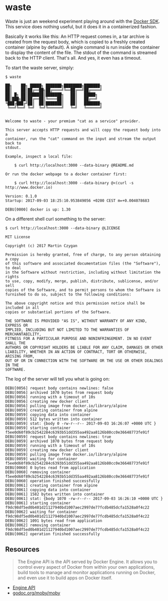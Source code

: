 waste
=====

Waste is just an weekend experiment playing around with the [Docker
SDK](https://docs.docker.com/engine/api/sdks/). This service does nothing
useful, but it does it in a containerized fashion.

Basically it works like this: An HTTP request comes in, a tar archive is
created from the request body, which is copied to a freshly created container
(alpine by default). A single command is run inside the container to display
the content of the file. The stdout of the command is streamed back to the HTTP
client. That's all. And yes, it even has a timeout.

To start the waste server, simply:

```shell
$ waste

██╗    ██╗ █████╗ ███████╗████████╗███████╗
██║    ██║██╔══██╗██╔════╝╚══██╔══╝██╔════╝
██║ █╗ ██║███████║███████╗   ██║   █████╗
██║███╗██║██╔══██║╚════██║   ██║   ██╔══╝
╚███╔███╔╝██║  ██║███████║   ██║   ███████╗
 ╚══╝╚══╝ ╚═╝  ╚═╝╚══════╝   ╚═╝   ╚══════╝


Welcome to waste - your premium "cat as a service" provider.

This server accepts HTTP requests and will copy the request body into a
container, run the "cat" command on the input and stream the output back to
stdout.

Example, inspect a local file:

    $ curl http://localhost:3000 --data-binary @README.md

Or run the docker webpage to a docker container first:

    $ curl http://localhost:3000 --data-binary @<(curl -s http://www.docker.io)

Version: 0.1.0
Startup: 2017-09-03 18:25:10.953849056 +0200 CEST m=+0.004078683

DEBU[0000] docker is up: 1.30

```

On a different shell curl something to the server:

```shell
$ curl http://localhost:3000 --data-binary @LICENSE

MIT License

Copyright (c) 2017 Martin Czygan

Permission is hereby granted, free of charge, to any person obtaining a copy
of this software and associated documentation files (the "Software"), to deal
in the Software without restriction, including without limitation the rights
to use, copy, modify, merge, publish, distribute, sublicense, and/or sell
copies of the Software, and to permit persons to whom the Software is
furnished to do so, subject to the following conditions:

The above copyright notice and this permission notice shall be included in all
copies or substantial portions of the Software.

THE SOFTWARE IS PROVIDED "AS IS", WITHOUT WARRANTY OF ANY KIND, EXPRESS OR
IMPLIED, INCLUDING BUT NOT LIMITED TO THE WARRANTIES OF MERCHANTABILITY,
FITNESS FOR A PARTICULAR PURPOSE AND NONINFRINGEMENT. IN NO EVENT SHALL THE
AUTHORS OR COPYRIGHT HOLDERS BE LIABLE FOR ANY CLAIM, DAMAGES OR OTHER
LIABILITY, WHETHER IN AN ACTION OF CONTRACT, TORT OR OTHERWISE, ARISING FROM,
OUT OF OR IN CONNECTION WITH THE SOFTWARE OR THE USE OR OTHER DEALINGS IN THE
SOFTWARE.
```

The log of the server will tell you what is going on:

```shell
DEBU[0056] request body contains newlines: false
DEBU[0056] archived 1070 bytes from request body
DEBU[0056] running with a timeout of 10s
DEBU[0056] creating new docker client
DEBU[0056] pulling image from docker.io/library/alpine
DEBU[0059] creating container from alpine
DEBU[0059] copying data into container
DEBU[0059] 512 bytes written into container
DEBU[0059] stat: {body 0 -rw-r--r-- 2017-09-03 16:26:07 +0000 UTC }
DEBU[0059] starting container f5ee0d60f89cb2542284c6393b51dd355aa492aa8126b80cc0e36648773fe91f
DEBU[0059] request body contains newlines: true
DEBU[0059] archived 1070 bytes from request body
DEBU[0059] running with a timeout of 10s
DEBU[0059] creating new docker client
DEBU[0059] pulling image from docker.io/library/alpine
DEBU[0059] waiting for container f5ee0d60f89cb2542284c6393b51dd355aa492aa8126b80cc0e36648773fe91f
DEBU[0060] 0 bytes read from application
DEBU[0060] removing container f5ee0d60f89cb2542284c6393b51dd355aa492aa8126b80cc0e36648773fe91f
DEBU[0060] operation finished successfully
DEBU[0061] creating container from alpine
DEBU[0061] copying data into container
DEBU[0061] 1582 bytes written into container
DEBU[0061] stat: {body 1070 -rw-r--r-- 2017-09-03 16:26:10 +0000 UTC }
DEBU[0061] starting container f9dc98df5ed0b401d21127940bd1007aec2997de77fcdb485dcfa1528a0f4c22
DEBU[0062] waiting for container f9dc98df5ed0b401d21127940bd1007aec2997de77fcdb485dcfa1528a0f4c22
DEBU[0062] 1091 bytes read from application
DEBU[0062] removing container f9dc98df5ed0b401d21127940bd1007aec2997de77fcdb485dcfa1528a0f4c22
DEBU[0062] operation finished successfully
```

Resources
---------

> The Engine API is the API served by Docker Engine. It allows you to control
every aspect of Docker from within your own applications, build tools to manage
and monitor applications running on Docker, and even use it to build apps on
Docker itself.

* [Engine API](https://docs.docker.com/engine/api/)
* [godoc.org/moby/moby](https://godoc.org/github.com/moby/moby)
